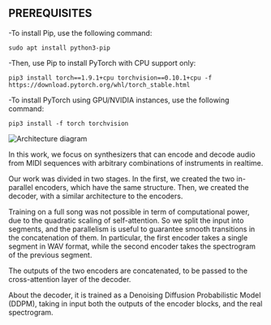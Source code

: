 ## PREREQUISITES


-To install Pip, use the following command:

```
sudo apt install python3-pip
```

-Then, use Pip to install PyTorch with CPU support only:

```
pip3 install torch==1.9.1+cpu torchvision==0.10.1+cpu -f https://download.pytorch.org/whl/torch_stable.html
```

-To install PyTorch using GPU/NVIDIA instances, use the following command:

```
pip3 install -f torch torchvision
```



<img src="https://storage.googleapis.com/music-synthesis-with-spectrogram-diffusion/architecture.png" alt="Architecture diagram">

In this work, we focus on synthesizers that can encode and decode audio from MIDI sequences with arbitrary combinations of instruments in realtime.

Our work was divided in two stages. In the first, we created the two in-parallel encoders, which have the same structure. Then, we created the decoder, with a similar architecture to the encoders.

Training on a full song was not possible in term of computational power, due to the quadratic scaling of self-attention. So we split the input into segments, and the parallelism is useful to guarantee smooth transitions in the concatenation of them. In particular, the first encoder takes a single segment in WAV format, while the second encoder takes the spectrogram of the previous segment.

The outputs of the two encoders are concatenated, to be passed to the cross-attention layer of the decoder. 

About the decoder, it is trained as a Denoising Diffusion Probabilistic Model (DDPM), taking in input both the outputs of the encoder blocks, and the real spectrogram.
